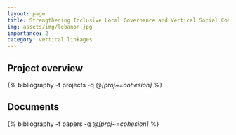 ```yaml
---
layout: page
title: Strengthening Inclusive Local Governance and Vertical Social Cohesion across Lebanese Municipalities
img: assets/img/lebanon.jpg
importance: 2
category: vertical linkages
---
```


## Project overview

<div class="publications">

  {% bibliography -f projects -q @*[proj~=cohesion]* %}

</div>

## Documents

<div class="publications">

  {% bibliography -f papers -q @*[proj~=cohesion]* %}

</div>
